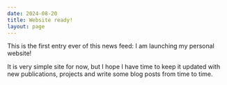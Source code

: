 ```yaml
---
date: 2024-08-20
title: Website ready!
layout: page
---
```

This is the first entry ever of this news feed: I am launching my personal website!

It is very simple site for now, but I hope I have time to keep it updated with new publications, projects and write some blog posts from time to time.